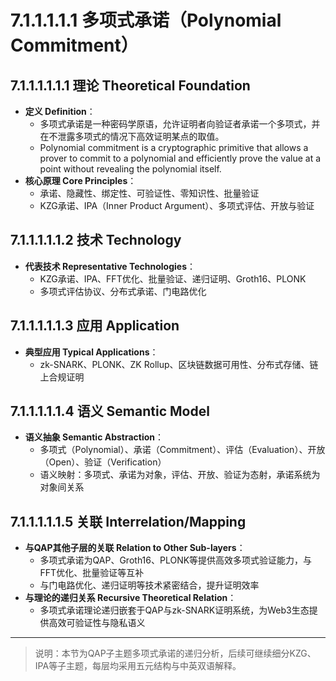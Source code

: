 # 7.1.1.1.1.1 多项式承诺（Polynomial Commitment）

## 7.1.1.1.1.1.1 理论 Theoretical Foundation

- **定义 Definition**：
  - 多项式承诺是一种密码学原语，允许证明者向验证者承诺一个多项式，并在不泄露多项式的情况下高效证明某点的取值。
  - Polynomial commitment is a cryptographic primitive that allows a prover to commit to a polynomial and efficiently prove the value at a point without revealing the polynomial itself.
- **核心原理 Core Principles**：
  - 承诺、隐藏性、绑定性、可验证性、零知识性、批量验证
  - KZG承诺、IPA（Inner Product Argument）、多项式评估、开放与验证

## 7.1.1.1.1.1.2 技术 Technology

- **代表技术 Representative Technologies**：
  - KZG承诺、IPA、FFT优化、批量验证、递归证明、Groth16、PLONK
  - 多项式评估协议、分布式承诺、门电路优化

## 7.1.1.1.1.1.3 应用 Application

- **典型应用 Typical Applications**：
  - zk-SNARK、PLONK、ZK Rollup、区块链数据可用性、分布式存储、链上合规证明

## 7.1.1.1.1.1.4 语义 Semantic Model

- **语义抽象 Semantic Abstraction**：
  - 多项式（Polynomial）、承诺（Commitment）、评估（Evaluation）、开放（Open）、验证（Verification）
  - 语义映射：多项式、承诺为对象，评估、开放、验证为态射，承诺系统为对象间关系

## 7.1.1.1.1.1.5 关联 Interrelation/Mapping

- **与QAP其他子层的关联 Relation to Other Sub-layers**：
  - 多项式承诺为QAP、Groth16、PLONK等提供高效多项式验证能力，与FFT优化、批量验证等互补
  - 与门电路优化、递归证明等技术紧密结合，提升证明效率
- **与理论的递归关系 Recursive Theoretical Relation**：
  - 多项式承诺理论递归嵌套于QAP与zk-SNARK证明系统，为Web3生态提供高效可验证性与隐私语义

---

> 说明：本节为QAP子主题多项式承诺的递归分析，后续可继续细分KZG、IPA等子主题，每层均采用五元结构与中英双语解释。
